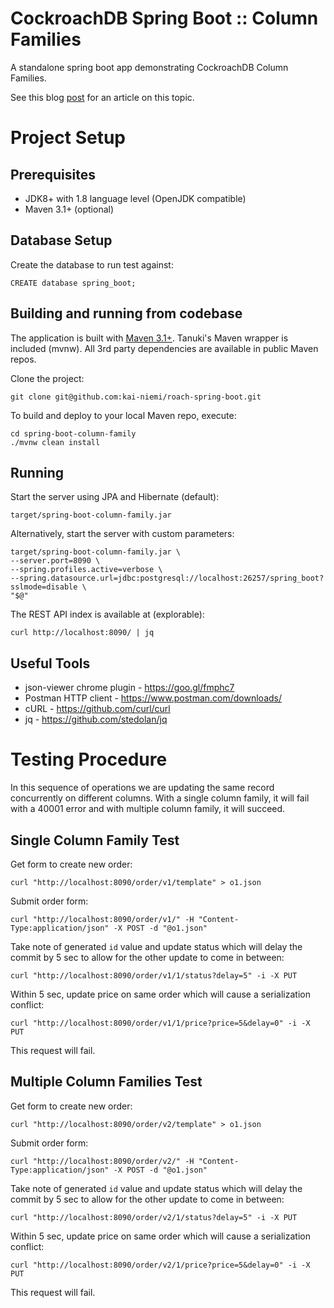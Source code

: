 # CockroachDB Spring Boot :: Column Families

A standalone spring boot app demonstrating CockroachDB Column Families.

See this blog [post](https://blog.cloudneutral.se/) for an article
on this topic.

# Project Setup

## Prerequisites

- JDK8+ with 1.8 language level (OpenJDK compatible)
- Maven 3.1+ (optional)

## Database Setup

Create the database to run test against:

    CREATE database spring_boot;

## Building and running from codebase

The application is built with [Maven 3.1+](https://maven.apache.org/download.cgi).
Tanuki's Maven wrapper is included (mvnw). All 3rd party dependencies are available in public Maven repos.

Clone the project:

    git clone git@github.com:kai-niemi/roach-spring-boot.git

To build and deploy to your local Maven repo, execute:

    cd spring-boot-column-family
    ./mvnw clean install

## Running

Start the server using JPA and Hibernate (default):

    target/spring-boot-column-family.jar

Alternatively, start the server with custom parameters:

    target/spring-boot-column-family.jar \
    --server.port=8090 \
    --spring.profiles.active=verbose \
    --spring.datasource.url=jdbc:postgresql://localhost:26257/spring_boot?sslmode=disable \
    "$@"

The REST API index is available at (explorable):

    curl http://localhost:8090/ | jq

## Useful Tools

- json-viewer chrome plugin - https://goo.gl/fmphc7
- Postman HTTP client - https://www.postman.com/downloads/
- cURL - https://github.com/curl/curl
- jq - https://github.com/stedolan/jq

# Testing Procedure

In this sequence of operations we are updating the same record concurrently on different columns. 
With a single column family, it will fail with a 40001 error and with multiple column family, 
it will succeed.

## Single Column Family Test

Get form to create new order:
```shell
curl "http://localhost:8090/order/v1/template" > o1.json
```

Submit order form:

```shell
curl "http://localhost:8090/order/v1/" -H "Content-Type:application/json" -X POST -d "@o1.json"
```

Take note of generated `id` value and update status which will delay the commit by 5 sec
to allow for the other update to come in between:

```shell
curl "http://localhost:8090/order/v1/1/status?delay=5" -i -X PUT
```

Within 5 sec, update price on same order which will cause a serialization conflict:

```shell
curl "http://localhost:8090/order/v1/1/price?price=5&delay=0" -i -X PUT
```

This request will fail.

## Multiple Column Families Test

Get form to create new order:
```shell
curl "http://localhost:8090/order/v2/template" > o1.json
```

Submit order form:

```shell
curl "http://localhost:8090/order/v2/" -H "Content-Type:application/json" -X POST -d "@o1.json"
```

Take note of generated `id` value and update status which will delay the commit by 5 sec
to allow for the other update to come in between:

```shell
curl "http://localhost:8090/order/v2/1/status?delay=5" -i -X PUT
```

Within 5 sec, update price on same order which will cause a serialization conflict:

```shell
curl "http://localhost:8090/order/v2/1/price?price=5&delay=0" -i -X PUT
```

This request will fail.
